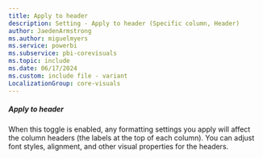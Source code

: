 ```yaml
---
title: Apply to header
description: Setting - Apply to header (Specific column, Header)
author: JaedenArmstrong
ms.author: miguelmyers
ms.service: powerbi
ms.subservice: pbi-corevisuals
ms.topic: include
ms.date: 06/17/2024
ms.custom: include file - variant
LocalizationGroup: core-visuals
---
```

##### Apply to header

When this toggle is enabled, any formatting settings you apply will affect the column headers (the labels at the top of each column). You can adjust font styles, alignment, and other visual properties for the headers.
